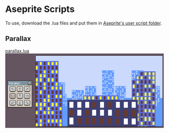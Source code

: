 # Aseprite Scripts

To use, download the .lua files and put them in [Aseprite's user script folder](https://community.aseprite.org/t/locate-user-scripts-folder/2170).

## Parallax

[parallax.lua](https://github.com/TekF/Aseprite-Scripts/blob/master/parallax.lua)
![gif](https://github.com/TekF/Aseprite-Scripts/blob/master/demos/parallax%20demo.gif)
